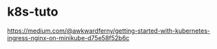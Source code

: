 # k8s-tuto

https://medium.com/@awkwardferny/getting-started-with-kubernetes-ingress-nginx-on-minikube-d75e58f52b6c

